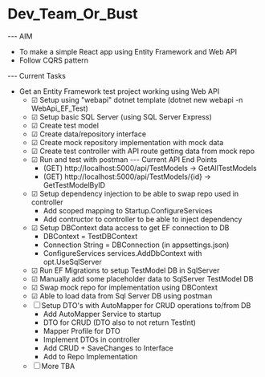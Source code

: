 # Dev_Team_Or_Bust

--- AIM
- To make a simple React app using Entity Framework and Web API
- Follow CQRS pattern

--- Current Tasks
- Get an Entity Framework test project working using Web API
    - ☑ Setup using "webapi" dotnet template  (dotnet new webapi -n WebApi_EF_Test)
    - ☑ Setup basic SQL Server (using SQL Server Express)
    - ☑ Create test model
    - ☑ Create data/repository interface
    - ☑ Create mock repository implementation with mock data
    - ☑ Create test controller with API route getting data from mock repo
    - ☑ Run and test with postman
        --- Current API End Points
        - (GET) http://localhost:5000/api/TestModels         -> GetAllTestModels
        - (GET) http://localhost:5000/api/TestModels/{id}    -> GetTestModelByID
    - ☑ Setup dependency injection to be able to swap repo used in controller
        - Add scoped mapping to Startup.ConfigureServices
        - Add contructor to controller to be able to inject dependency
    - ☑ Setup DBContext data access to get EF connection to DB
        - DBContext = TestDBContext
        - Connection String = DBConnection (in appsettings.json)
        - ConfigureServices services.AddDbContext with opt.UseSqlServer
    - ☑ Run EF Migrations to setup TestModel DB in SqlServer
    - ☑ Manually add some placeholder data to SqlServer TestModel DB
    - ☑ Swap mock repo for implementation using DBContext
    - ☑ Able to load data from Sql Server DB using postman
    - ☐ Setup DTO's with AutoMapper for CRUD operations to/from DB
        - Add AutoMapper Service to startup
        - DTO for CRUD (DTO also to not return TestInt)
        - Mapper Profile for DTO
        - Implement DTOs in controller
        - Add CRUD + SaveChanges to Interface
        - Add to Repo Implementation
    - ☐ More TBA